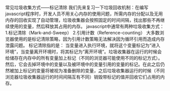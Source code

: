 常见垃圾收集方式——标记清除
我们先来复习一下垃圾回收机制：在编写javascript程序时，开发人员不用关心内存的使用问题，所需内存的分配以及无用内存的回收实现了自动管理，垃圾收集器会按照固定的时间间隔，找出那些不再继续使用的变量，然后释放其占用的内存。
javascript中通常有两种垃圾收集方式：
1.标记清除（Mark-and-Sweep）
2.引用计数（Reference-counting）
大多数浏览器使用的是标记清除策略，因为引用计数策略无法解决因为循环引用而造成内存泄露问题。
标记清除指的是：
当变量进入执行环境，就将这个变量标记为“进入环境”，当变量离开环境时，将其标记为“离开环境”。垃圾收集器在运行的时候会给储存在内存中的所有变量加上标记（不同的浏览器可能使用不同的标记方式）。然后，它会去掉环境中的变量以及被环境中的变量引用的变量的标记。在此之后仍然被加上标记的变量将被视为准备删除的变量，之后垃圾收集器运行的时候（不同浏览器垃圾收集器运行的时间间隔互有不同）销毁带标记的值并回收它们占用的内存。
